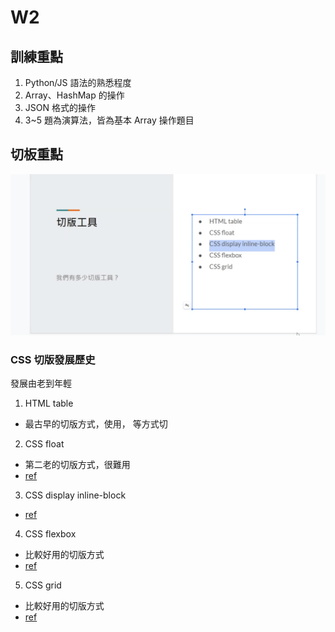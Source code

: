 # W2

## 訓練重點

1.  Python/JS 語法的熟悉程度
2.  Array、HashMap 的操作
3.  JSON 格式的操作
4.  3~5 題為演算法，皆為基本 Array 操作題目

## 切板重點
![]( ./CSS%20layout%20history.png )

### CSS 切版發展歷史

發展由老到年輕

1.  HTML table
   -   最古早的切版方式，使用，<tr> <td>等方式切
2.  CSS float
   -   第二老的切版方式，很難用
   -   [ref](https://www.w3schools.com/cssref/pr_class_float.asp)
3.  CSS display inline-block
   -   [ref](https://www.w3schools.com/css/css_inline-block.asp)
4.  CSS flexbox
  -    比較好用的切版方式
  -    [ref](https://www.w3schools.com/css/css3_flexbox.asp)
5.  CSS grid
  -    比較好用的切版方式
  -    [ref](https://www.w3schools.com/css/css_grid.asp)
